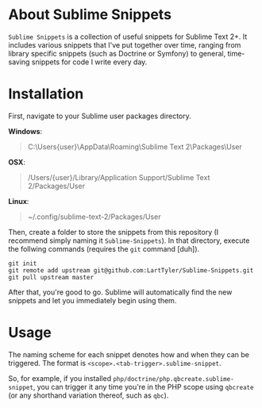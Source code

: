 # About Sublime Snippets
`Sublime Snippets` is a collection of useful snippets for Sublime Text 2+. It includes various snippets that I've put
together over time, ranging from library specific snippets (such as Doctrine or Symfony) to general, time-saving snippets
for code I write every day.

# Installation
First, navigate to your Sublime user packages directory.

**Windows**:
>  C:\Users\{user}\AppData\Roaming\Sublime Text 2\Packages\User

**OSX**:
> /Users/{user}/Library/Application Support/Sublime Text 2/Packages/User

**Linux**:
> ~/.config/sublime-text-2/Packages/User

Then, create a folder to store the snippets from this repository (I recommend simply naming it `Sublime-Snippets`). In
that directory, execute the follwing commands (requires the `git` command [duh]).

```
git init
git remote add upstream git@github.com:LartTyler/Sublime-Snippets.git
git pull upstream master
```

After that, you're good to go. Sublime will automatically find the new snippets and let you immediately begin using them.

# Usage
The naming scheme for each snippet denotes how and when they can be triggered. The format is
`<scope>.<tab-trigger>.sublime-snippet`.

So, for example, if you installed `php/doctrine/php.qbcreate.sublime-snippet`, you can trigger it any time you're in the
PHP scope using `qbcreate` (or any shorthand variation thereof, such as `qbc`).
